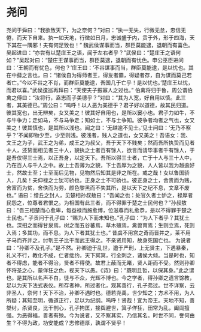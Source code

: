 # 尧问
尧问于舜曰：“我欲致天下，为之奈何？”对曰：“执一无失，行微无怠，忠信无倦，而天下自来。执一如天地，行微如日月，忠诚盛于内，贲于外，形于四海，天下其在一隅邪！夫有何足致也！”
魏武侯谋事而当，群臣莫能逮，退朝而有喜色。吴起进曰：“亦尝有以楚庄王之语，闻于左右者乎？”武侯曰：“楚庄王之语何如？”吴起对曰：“楚庄王谋事而当，群臣莫逮，退朝而有忧色。申公巫臣进问曰：‘王朝而有忧色，何也？’庄王曰：‘不谷谋事而当，群臣莫能逮，是以忧也。其在中蘬之言也，曰：“诸侯自为得师者王，得友者霸，得疑者存，自为谋而莫己若者亡。”今以不谷之不肖，而群臣莫能逮，吾国几于亡乎！是以忧也。’楚庄王以忧，而君以喜。”武侯逡巡再拜曰：“天使夫子振寡人之过也。”
伯禽将归于鲁，周公谓伯禽之傅曰：“汝将行，盍志而子美德乎？”对曰：“其为人宽，好自用以慎。此三者，其美德已。”周公曰：“呜呼！以人恶为美德乎？君子好以道德，故其民归道。彼其宽也，出无辨矣，女又美之！彼其好自用也，是所以窭小也。君子力如牛，不与牛争力；走如马，不与马争走；知如士，不与士争知。彼争者均者之气也，女又美之！彼其慎也，是其所以浅也。闻之曰：‘无越逾不见士。’见士问曰：‘无乃不察乎？’不闻即物少至，少至则浅。彼浅者，贱人之道也，女又美之！吾语女：我、文王之为子，武王之为弟，成王之为叔父，吾于天下不贱矣；然而吾所执贽而见者十人，还贽而相见者三十人，貌执之士者百有馀人，欲言而请毕事者千有馀人，于是吾仅得三士焉，以正吾身，以定天下。吾所以得三士者，亡于十人与三十人中，乃在百人与千人之中。故上士吾薄为之貌，下士吾厚为之貌，人人皆以我为越逾好士，然故士至；士至而后见物，见物然后知其是非之所在。戒之哉！女以鲁国骄人，几矣！夫仰禄之士犹可骄也，正身之士不可骄也。彼正身之士，舍贵而为贱，舍富而为贫，舍佚而为劳，颜色黎黑而不失其所，是以天下之纪不息，文章不废也。”
语曰：缯丘之封人，见楚相孙叔敖曰：“吾闻之也：处官久者士妒之，禄厚者民怨之，位尊者君恨之。为相国有此三者，而不得罪于楚之士民何也？”孙叔敖曰：“吾三相楚而心愈卑，每益禄而施愈博，位滋尊而礼愈恭，是以不得罪于楚之士民也。”
子贡问于孔子曰：“赐为人下而未知也。”孔子曰：“为人下者乎？其犹土也。深抇之而得甘泉焉，树之而五谷蕃焉，草木殖焉，禽兽育焉；生则立焉，死则入焉；多其功，而不息。为人下者其犹土也。”
昔虞不用宫之奇而晋并之，莱不用子马而齐并之，纣刳王子比干而武王得之。不亲贤用知，故身死国亡也。
为说者曰：“孙卿不及孔子。”是不然。孙卿迫于乱世，遒于严刑，上无贤主，下遇暴秦，礼义不行，教化不成，仁者绌约，天下冥冥，行全刺之，诸侯大倾。当是时也，知者不得虑，能者不得治，贤者不得使。故君上蔽而无睹，贤人距而不受。然则孙卿怀将圣之心，蒙佯狂之色，视天下以愚。《诗》曰：“既明且哲，以保其身。”此之谓也。是其所以名声不白，徒与不众，光辉不博也。今之学者，得孙卿之遗言馀教，足以为天下法式表仪。所存者神，所过者化，观其善行，孔子弗过。世不详察，云非圣人，奈何！天下不治，孙卿不遇时也。德若尧禹，世少知之；方术不用，为人所疑；其知至明，循道正行，足以为纪纲。呜呼！贤哉！宜为帝王。天地不知，善桀纣，杀贤良，比干剖心，孔子拘匡，接舆避世，箕子佯狂，田常为乱，阖闾擅强。为恶得福，善者有殃。今为说者，又不察其实，乃信其名。时世不同，誉何由生？不得为政，功安能成？志修德厚，孰谓不贤乎！
